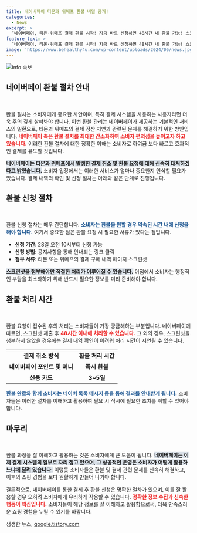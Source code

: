 ```yaml
---
title: 네이버페이 티몬과 위메프 환불 비밀 공개!
categories:
  - News
excerpt: >
  “네이버페이, 티몬·위메프 결제 환불 시작! 지금 바로 신청하면 48시간 내 환불 가능! 스크린샷 필수, 절차 간편!”
feature_text: >
  “네이버페이, 티몬·위메프 결제 환불 시작! 지금 바로 신청하면 48시간 내 환불 가능! 스크린샷 필수, 절차 간편!”
image: 'https://www.behealthy4u.com/wp-content/uploads/2024/06/news.jpg'
---
```


<p><img src="https://www.behealthy4u.com/wp-content/uploads/2024/06/news.jpg" alt="info 속보" /></p>

<h2 data-ke-size="size26">네이버페이 환불 절차 안내</h2>

<p data-ke-size="size16">&nbsp;</p>

<p>환불 절차는 소비자에게 중요한 사안이며, 특히 결제 시스템을 사용하는 사용자라면 더욱 주의 깊게 살펴봐야 합니다. 이번 환불 관리는 네이버페이가 제공하는 기본적인 서비스의 일환으로, 티몬과 위메프의 결제 정산 지연과 관련된 문제를 해결하기 위한 방안입니다. <b><span style="color: #ee2323;">네이버페이 측은 환불 절차를 최대한 간소화하여 소비자 편의성을 높이고자 하고 있습니다.</span></b> 이러한 환불 절차에 대한 정확한 이해는 소비자로 하여금 보다 빠르고 효과적인 결제를 유도할 것입니다. </p>

<p><b><span style="background-color: #21538527;">네이버페이는 티몬과 위메프에서 발생한 결제 취소 및 환불 요청에 대해 신속히 대처하겠다고 밝혔습니다.</span></b> 소비자 입장에서는 이러한 서비스가 얼마나 중요한지 인식할 필요가 있습니다. 결제 내역의 확인 및 신청 절차는 아래와 같은 단계로 진행됩니다.</p>

<h2 data-ke-size="size26">환불 신청 절차</h2>

<p data-ke-size="size16">&nbsp;</p>

<p>환불 신청 절차는 매우 간단합니다. <b><span style="color: #1a5490;">소비자는 환불을 원할 경우 약속된 시간 내에 신청을 해야 합니다.</span></b> 여기서 중요한 점은 환불 요청 시 필요한 서류가 있다는 점입니다. </p>

<ul>
  <li><b>신청 기간</b>: 28일 오전 10시부터 신청 가능</li>
  <li><b>신청 방법</b>: 공지사항을 통해 안내되는 링크 클릭</li>
  <li><b>첨부 서류</b>: 티몬 또는 위메프의 결제·구매 내역 페이지 스크린샷</li>
</ul>

<p><b><span style="background-color: #21538527;">스크린샷을 첨부해야만 적절한 처리가 이루어질 수 있습니다.</span></b> 이점에서 소비자는 행정적인 부담을 최소화하기 위해 반드시 필요한 정보를 미리 준비해야 합니다. </p>

<h2 data-ke-size="size26">환불 처리 시간</h2>

<p data-ke-size="size16">&nbsp;</p>

<p>환불 요청이 접수된 후의 처리는 소비자들이 가장 궁금해하는 부분입니다. 네이버페이에 따르면, 스크린샷 제출 후 <b><span style="color: #ee2323;">48시간 이내에 처리할 수 있습니다.</span></b> 그 외의 경우, 스크린샷을 첨부하지 않았을 경우에는 결제 내역 확인이 어려워 처리 시간이 지연될 수 있습니다.</p>

<table>
  <tr>
    <td style="text-align: center; height: 17px;"><b>결제 취소 방식</b></td>
    <td style="text-align: center; height: 17px;"><b>환불 처리 시간</b></td>
  </tr>
  <tr>
    <td style="text-align: center; height: 17px;"><b>네이버페이 포인트 및 머니</b></td>
    <td style="text-align: center; height: 17px;"><b>즉시 환불</b></td>
  </tr>
  <tr>
    <td style="text-align: center; height: 17px;"><b>신용 카드</b></td>
    <td style="text-align: center; height: 17px;"><b>3~5일</b></td>
  </tr>
</table>

<p><b><span style="color: #1a5490;">환불 완료와 함께 소비자는 네이버 톡톡 메시지 등을 통해 결과를 안내받게 됩니다.</span></b> 소비자들은 이러한 절차를 이해하고 활용하여 필요 시 적시에 필요한 조치를 취할 수 있어야 합니다.</p>

<h2 data-ke-size="size26">마무리</h2>

<p data-ke-size="size16">&nbsp;</p>

<p>환불 과정을 잘 이해하고 활용하는 것은 소비자에게 큰 도움이 됩니다. <b><span style="background-color: #21538527;">네이버페이는 이제 결제 시스템의 일부로 자리 잡고 있으며, 그 성공적인 운영은 소비자가 어떻게 활용하느냐에 달려 있습니다.</span></b> 이렇듯 소비자들은 환불 및 결제 관련 문제를 신속히 해결하고, 이후의 쇼핑 경험을 보다 원활하게 만들어 나가야 합니다. </p>

<p>결론적으로, 네이버페이를 통한 결제 후 환불 신청은 명확한 절차가 있으며, 이를 잘 활용할 경우 오히려 소비자에게 유리하게 작용할 수 있습니다. <b><span style="color: #ee2323;">정확한 정보 수집과 신속한 행동이 핵심입니다.</span></b>  소비자들이 해당 정보를 잘 이해하고 활용함으로써, 더욱 만족스러운 쇼핑 경험을 누릴 수 있기를 바랍니다.</p>
생생한 뉴스, <a href="https://qoogle.tistory.com" rel="dofollow">qoogle.tistory.com</a>


